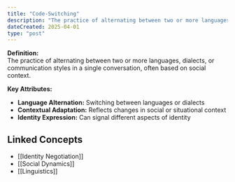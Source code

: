 ```yaml
---
title: "Code-Switching"
description: "The practice of alternating between two or more languages, dialects, or communication styles in a single conversation, often based on social context."
dateCreated: 2025-04-01
type: "post"
---
```


**Definition:**  
The practice of alternating between two or more languages, dialects, or communication styles in a single conversation, often based on social context.

**Key Attributes:**  
- **Language Alternation:** Switching between languages or dialects  
- **Contextual Adaptation:** Reflects changes in social or situational context  
- **Identity Expression:** Can signal different aspects of identity

## Linked Concepts
- [[Identity Negotiation]]
- [[Social Dynamics]]
- [[Linguistics]]

